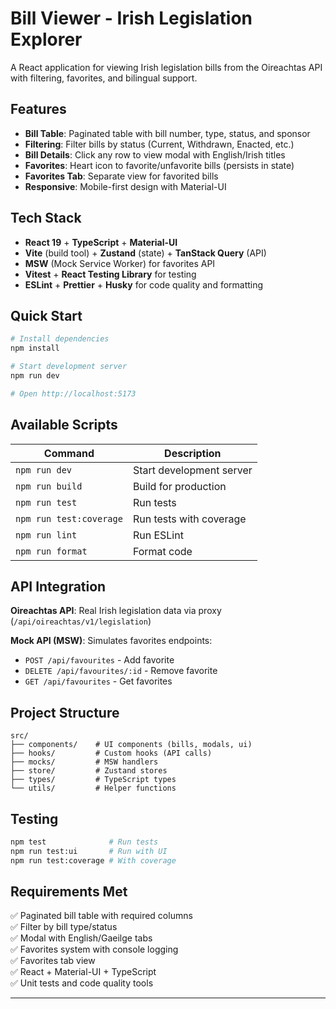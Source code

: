 # Bill Viewer - Irish Legislation Explorer

A React application for viewing Irish legislation bills from the Oireachtas API with filtering, favorites, and bilingual support.

## Features

- **Bill Table**: Paginated table with bill number, type, status, and sponsor
- **Filtering**: Filter bills by status (Current, Withdrawn, Enacted, etc.)
- **Bill Details**: Click any row to view modal with English/Irish titles
- **Favorites**: Heart icon to favorite/unfavorite bills (persists in state)
- **Favorites Tab**: Separate view for favorited bills
- **Responsive**: Mobile-first design with Material-UI

## Tech Stack

- **React 19** + **TypeScript** + **Material-UI**
- **Vite** (build tool) + **Zustand** (state) + **TanStack Query** (API)
- **MSW** (Mock Service Worker) for favorites API
- **Vitest** + **React Testing Library** for testing
- **ESLint** + **Prettier** + **Husky** for code quality and formatting

## Quick Start

```bash
# Install dependencies
npm install

# Start development server
npm run dev

# Open http://localhost:5173
```

## Available Scripts

| Command                 | Description              |
| ----------------------- | ------------------------ |
| `npm run dev`           | Start development server |
| `npm run build`         | Build for production     |
| `npm run test`          | Run tests                |
| `npm run test:coverage` | Run tests with coverage  |
| `npm run lint`          | Run ESLint               |
| `npm run format`        | Format code              |

## API Integration

**Oireachtas API**: Real Irish legislation data via proxy (`/api/oireachtas/v1/legislation`)

**Mock API (MSW)**: Simulates favorites endpoints:

- `POST /api/favourites` - Add favorite
- `DELETE /api/favourites/:id` - Remove favorite
- `GET /api/favourites` - Get favorites

## Project Structure

```
src/
├── components/    # UI components (bills, modals, ui)
├── hooks/         # Custom hooks (API calls)
├── mocks/         # MSW handlers
├── store/         # Zustand stores
├── types/         # TypeScript types
└── utils/         # Helper functions
```

## Testing

```bash
npm test              # Run tests
npm run test:ui       # Run with UI
npm run test:coverage # With coverage
```

## Requirements Met

✅ Paginated bill table with required columns  
✅ Filter by bill type/status  
✅ Modal with English/Gaeilge tabs  
✅ Favorites system with console logging  
✅ Favorites tab view  
✅ React + Material-UI + TypeScript  
✅ Unit tests and code quality tools

---
